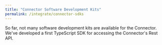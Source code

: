 ```yaml
---
title: "Connector Software Development Kits"
permalink: /integrate/connector-sdks
---
```


So far, not many software development kits are available for the Connector. We've developed a first TypeScript SDK for accessing the Connector's Rest API.
